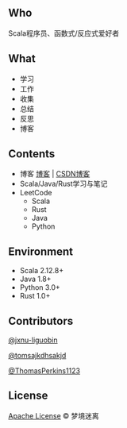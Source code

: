 ## Who

Scala程序员、函数式/反应式爱好者

## What

* 学习 
* 工作
* 收集 
* 总结 
* 反思 
* 博客

## Contents

- 博客 [博客](https://dreamylost.cn) | [CSDN博客](https://blog.csdn.net/qq_34446485) 
- Scala/Java/Rust学习与笔记
- LeetCode
    - Scala
    - Rust
    - Java
    - Python
    
## Environment

- Scala 2.12.8+
- Java 1.8+
- Python 3.0+  
- Rust 1.0+  

## Contributors

[@jxnu-liguobin](https://github.com/jxnu-liguobin)

[@tomsajkdhsakjd](https://github.com/tomsajkdhsakjd)

[@ThomasPerkins1123](https://github.com/ThomasPerkins1123)

## License

[Apache License](https://github.com/jxnu-liguobin/cs-summary-reflection/blob/master/LICENSE) © 梦境迷离

